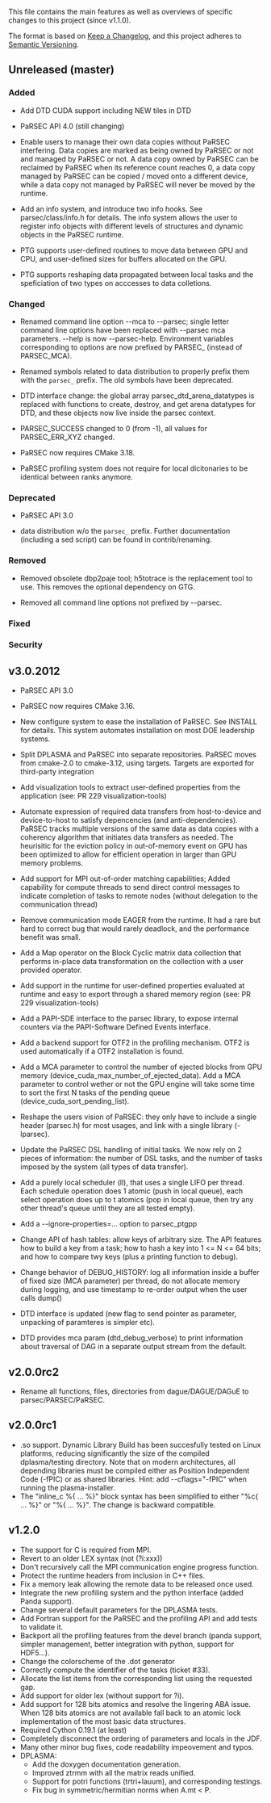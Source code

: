 This file contains the main features as well as overviews of specific
changes to this project (since v1.1.0).

The format is based on [Keep a Changelog](https://keepachangelog.com/en/1.0.0/),
and this project adheres to [Semantic Versioning](https://semver.org/spec/v2.0.0.html).


Unreleased (master)
-------------------


### Added

 - Add DTD CUDA support including NEW tiles in DTD

 - PaRSEC API 4.0 (still changing)

 - Enable users to manage their own data copies without PaRSEC
   interfering. Data copies are marked as being owned by PaRSEC or
   not and managed by PaRSEC or not. A data copy owned by PaRSEC can
   be reclaimed by PaRSEC when its reference count reaches 0, a data
   copy managed by PaRSEC can be copied / moved onto a different
   device, while a data copy not managed by PaRSEC will never be
   moved by the runtime.

 - Add an info system, and introduce two info hooks. See parsec/class/info.h
   for details. The info system allows the user to register info objects
   with different levels of structures and dynamic objects in the PaRSEC
   runtime.

 - PTG supports user-defined routines to move data between GPU and
   CPU, and user-defined sizes for buffers allocated on the GPU.

 - PTG supports reshaping data propagated between local tasks and
   the speficiation of two types on acccesses to data colletions.

### Changed
 
 - Renamed command line option --mca to --parsec; single letter command line
   options have been replaced with --parsec mca parameters. --help is now
   --parsec-help. Environment variables corresponding to options are now
   prefixed by PARSEC_ (instead of PARSEC_MCA).

 - Renamed symbols related to data distribution to properly prefix them with
   the `parsec_` prefix. The old symbols have been deprecated.
 
 - DTD interface change: the global array parsec_dtd_arena_datatypes
   is replaced with functions to create, destroy, and get arena
   datatypes for DTD, and these objects now live inside the
   parsec context.
 
 - PARSEC_SUCCESS changed to 0 (from -1), all values for PARSEC_ERR_XYZ changed.

 - PaRSEC now requires CMake 3.18.

 - PaRSEC profiling system does not require for local dicitonaries to
   be identical between ranks anymore.

### Deprecated
 
 - PaRSEC API 3.0

 - data distribution w/o the `parsec_` prefix. Further documentation (including a
   sed script) can be found in contrib/renaming.

### Removed

 - Removed obsolete dbp2paje tool; h5totrace is the replacement tool
   to use. This removes the optional dependency on GTG.

 - Removed all command line options not prefixed by --parsec.

### Fixed

### Security


v3.0.2012
---------

 - PaRSEC API 3.0

 - PaRSEC now requires CMake 3.16.

 - New configure system to ease the installation of PaRSEC. See
   INSTALL for details. This system automates installation on most DOE
   leadership systems.

 - Split DPLASMA and PaRSEC into separate repositories. PaRSEC moves from
   cmake-2.0 to cmake-3.12, using targets. Targets are exported for
   third-party integration

 - Add visualization tools to extract user-defined properties from the
   application (see: PR 229 visualization-tools)

 - Automate expression of required data transfers from host-to-device and
   device-to-host to satisfy depencencies (and anti-dependencies). PaRSEC tracks
   multiple versions of the same data as data copies with a coherency algorithm
   that initiates data transfers as needed. The heurisitic for the eviction policy
   in out-of-memory event on GPU has been optimized to allow for efficient
   operation in larger than GPU memory problems.

 - Add support for MPI out-of-order matching capabilities; Added capability
   for compute threads to send direct control messages to indicate completion
   of tasks to remote nodes (without delegation to the communication thread)

 - Remove communication mode EAGER from the runtime. It had a rare
   but hard to correct bug that would rarely deadlock, and the performance
   benefit was small.

 - Add a Map operator on the Block Cyclic matrix data collection that
   performs in-place data transformation on the collection with a user provided
   operator.

 - Add support in the runtime for user-defined properties evaluated at
   runtime and easy to export through a shared memory region (see: PR
   229 visualization-tools)

 - Add a PAPI-SDE interface to the parsec library, to expose internal
   counters via the PAPI-Software Defined Events interface.

 - Add a backend support for OTF2 in the profiling mechanism. OTF2 is
   used automatically if a OTF2 installation is found.

 - Add a MCA parameter to control the number of ejected blocks from GPU
   memory (device_cuda_max_number_of_ejected_data). Add a MCA parameter
   to control wether or not the GPU engine will take some time to sort
   the first N tasks of the pending queue (device_cuda_sort_pending_list).

 - Reshape the users vision of PaRSEC: they only have to include a single
   header (parsec.h) for most usages, and link with a single library
   (-lparsec).

 - Update the PaRSEC DSL handling of initial tasks. We now rely on 2
   pieces of information: the number of DSL tasks, and the number of
   tasks imposed by the system (all types of data transfer).

 - Add a purely local scheduler (ll), that uses a single LIFO per
   thread. Each schedule operation does 1 atomic (push in local queue),
   each select operation does up to t atomics (pop in local queue, then
   try any other thread's queue until they are all tested empty).

 - Add a --ignore-properties=... option to parsec_ptgpp

 - Change API of hash tables: allow keys of arbitrary size. The API
   features how to build a key from a task; how to hash a key into
   1 <= N <= 64 bits; and how to compare twy keys (plus a printing
   function to debug).

 - Change behavior of DEBUG_HISTORY: log all information inside
   a buffer of fixed size (MCA parameter) per thread, do not allocate
   memory during logging, and use timestamp to re-order output
   when the user calls dump()

 - DTD interface is updated (new flag to send pointer as parameter,
   unpacking of paramteres is simpler etc).

 - DTD provides mca param (dtd_debug_verbose) to print information
   about traversal of DAG in a separate output stream from the default.


v2.0.0rc2
---------

 - Rename all functions, files, directories from dague/DAGUE/DAGuE to
   parsec/PARSEC/PaRSEC.


v2.0.0rc1
---------

 - .so support. Dynamic Library Build has been succesfully tested on
   Linux platforms, reducing significantly the size of the compiled
   dplasma/testing directory. Note that on modern architectures,
   all depending libraries must be compiled either as Position Independent
   Code (-fPIC) or as shared libraries. Hint: add --cflags="-fPIC" when
   running the plasma-installer.
 - The "inline_c %{ ... %}" block syntax has been simplified to either
   "%c{ ... %}" or "%{ ... %}". The change is backward compatible.


v1.2.0
------

 - The support for C is required from MPI.
 - Revert to an older LEX syntax (not (?i:xxx))
 - Don't recursively call the MPI communication engine progress function.
 - Protect the runtime headers from inclusion in C++ files.
 - Fix a memory leak allowing the remote data to be released once used.
 - Integrate the new profiling system and the python interface (added
   Panda support).
 - Change several default parameters for the DPLASMA tests.
 - Add Fortran support for the PaRSEC and the profiling API and add tests
   to validate it.
 - Backport all the profiling features from the devel branch (panda support,
   simpler management, better integration with python, support for HDF5...).
 - Change the colorscheme of the .dot generator
 - Correctly compute the identifier of the tasks (ticket #33).
 - Allocate the list items from the corresponding list using the requested
   gap.
 - Add support for older lex (without support for ?i).
 - Add support for 128 bits atomics and resolve the lingering ABA issue.
   When 128 bits atomics are not available fall back to an atomic lock
   implementation of the most basic data structures.
 - Required Cython 0.19.1 (at least)
 - Completely disconnect the ordering of parameters and locals in the JDF.
 - Many other minor bug fixes, code readability impeovement and typos.
 - DPLASMA:
   - Add the doxygen documentation generation.
   - Improved ztrmm with all the matrix reads unified.
   - Support for potri functions (trtri+lauum), and corresponding testings.
   - Fix bug in symmetric/hermitian norms when A.mt < P.
